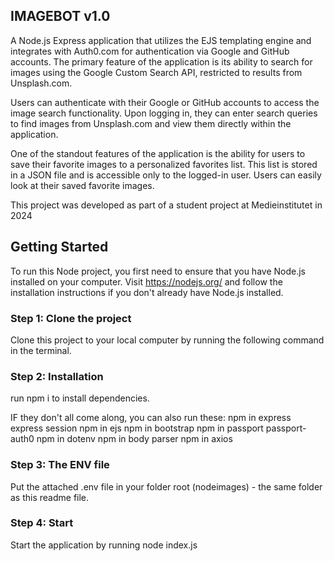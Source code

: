 ## IMAGEBOT v1.0

A Node.js Express application that utilizes the EJS templating engine and integrates with Auth0.com for authentication via Google and GitHub accounts. The primary feature of the application is its ability to search for images using the Google Custom Search API, restricted to results from Unsplash.com.

Users can authenticate with their Google or GitHub accounts to access the image search functionality. Upon logging in, they can enter search queries to find images from Unsplash.com and view them directly within the application.

One of the standout features of the application is the ability for users to save their favorite images to a personalized favorites list. This list is stored in a JSON file and is accessible only to the logged-in user. Users can easily look at their saved favorite images.

This project was developed as part of a student project at Medieinstitutet in 2024

## Getting Started
To run this Node project, you first need to ensure that you have Node.js installed on your computer. Visit https://nodejs.org/ and follow the installation instructions if you don't already have Node.js installed.

### Step 1: Clone the project
Clone this project to your local computer by running the following command in the terminal.

### Step 2: Installation
run npm i to install dependencies.

IF they don't all come along, you can also run these:
npm in express express session
npm in ejs
npm in bootstrap
npm in passport passport-auth0
npm in dotenv
npm in body parser
npm in axios

### Step 3: The ENV file
Put the attached .env file in your folder root (nodeimages) - the same folder as this readme file.

### Step 4: Start
Start the application by running node index.js
